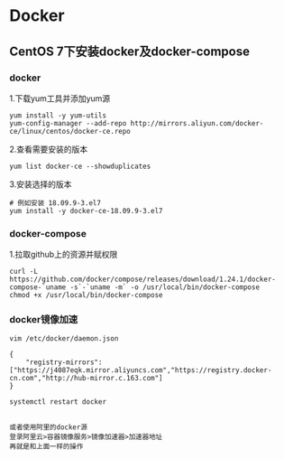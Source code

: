 # Docker

## CentOS 7下安装docker及docker-compose

### docker
1.下载yum工具并添加yum源
```
yum install -y yum-utils
yum-config-manager --add-repo http://mirrors.aliyun.com/docker-ce/linux/centos/docker-ce.repo
```
2.查看需要安装的版本
```shell script
yum list docker-ce --showduplicates
```
3.安装选择的版本
```
# 例如安装 18.09.9-3.el7
yum install -y docker-ce-18.09.9-3.el7
```
### docker-compose
1.拉取github上的资源并赋权限
```
curl -L https://github.com/docker/compose/releases/download/1.24.1/docker-compose-`uname -s`-`uname -m` -o /usr/local/bin/docker-compose
chmod +x /usr/local/bin/docker-compose
```

### docker镜像加速
```
vim /etc/docker/daemon.json

{
    "registry-mirrors": ["https://j4087eqk.mirror.aliyuncs.com","https://registry.docker-cn.com","http://hub-mirror.c.163.com"]
}

systemctl restart docker


或者使用阿里的docker源
登录阿里云>容器镜像服务>镜像加速器>加速器地址
再就是和上面一样的操作

```